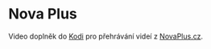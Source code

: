 # Nova Plus
Video doplněk do [Kodi](http://www.kodi.tv/) pro přehrávání videí z [NovaPlus.cz](https://www.novaplus.cz/).
